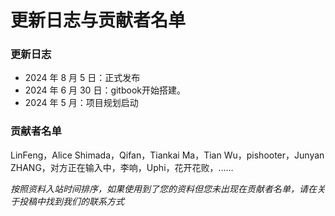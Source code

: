 # 更新日志与贡献者名单

### 更新日志 <a href="#geng-xin-ri-zhi" id="geng-xin-ri-zhi"></a>

* 2024 年 8 月 5 日：正式发布
* 2024 年 6 月 30 日：gitbook开始搭建。
* 2024 年 5 月：项目规划启动

### 贡献者名单 <a href="#bian-zhe-ming-dan" id="bian-zhe-ming-dan"></a>

LinFeng，Alice Shimada，Qifan，Tiankai Ma，Tian Wu，pishooter，Junyan ZHANG，对方正在输入中，李响，Uphi，花开花败，……

_按照资料入站时间排序，如果使用到了您的资料但您未出现在贡献者名单，请在关于投稿中找到我们的联系方式_
